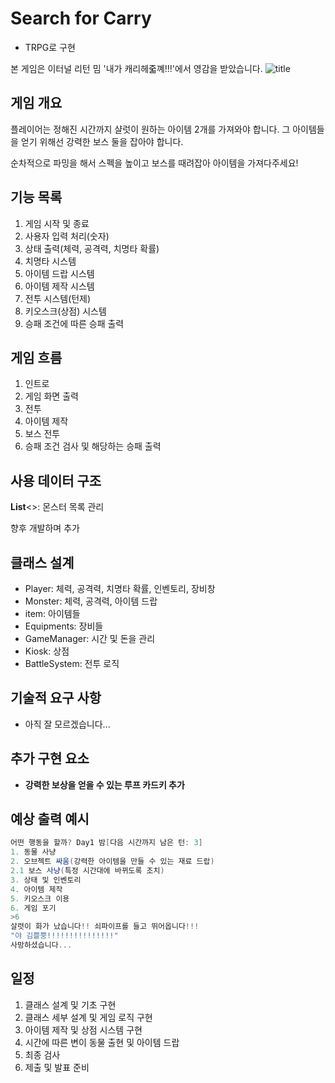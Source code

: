 # Search for Carry
- TRPG로 구현

본 게임은 이터널 리턴 밈 '내가 캐리헤줇꼐!!!'에서 영감을 받았습니다.
![title](https://imgproxy.shelter.id/sig/w:3840/rt:fill/Z3M6Ly9zaGVsdGVyLW1lZGlhL3UvQnV0NTdYV3lNN080eUdvbzhyV2V5R25semI4My9pbWFnZXMvMTczMDc4NDU4MDY2MV9lYmNkZDk3Yi04MzJjLTQzZjYtODBmNC0xYTI5OWM5MGE0ZDUud2VicA==)
## 게임 개요
플레이어는 정해진 시간까지 샬럿이 원하는 아이템 2개를 가져와야 합니다. 그 아이템들을 얻기 위해선 강력한 보스 둘을 잡아야 합니다.

순차적으로 파밍을 해서 스펙을 높이고 보스를 때려잡아 아이템을 가져다주세요!

## 기능 목록
1. 게임 시작  및 종료
2. 사용자 입력 처리(숫자)
3. 상태 출력(체력, 공격력, 치명타 확률)
4. 치명타 시스템
5. 아이템 드랍 시스템
6. 아이템 제작 시스템
7. 전투 시스템(턴제)
8. 키오스크(상점) 시스템
9. 승패 조건에 따른 승패 출력

## 게임 흐름
1. 인트로
2. 게임 화면 출력
3. 전투
4. 아이템 제작
5. 보스 전투
6. 승패 조건 검사 및 해당하는 승패 출력

## 사용 데이터 구조
**List**<>: 몬스터 목록 관리

향후 개발하며 추가

## 클래스 설계
- Player: 체력, 공격력, 치명타 확률, 인벤토리, 장비창
- Monster: 체력, 공격력, 아이템 드랍
- item: 아이템들
- Equipments: 장비들
- GameManager: 시간 및 돈을 관리
- Kiosk: 상점
- BattleSystem: 전투 로직

##  기술적 요구 사항
- 아직 잘 모르겠습니다...

## 추가 구현 요소
- **강력한 보상을 얻을 수 있는 루프 카드키 추가**

## 예상 출력 예시
```csharp
어떤 행동을 할까? Day1 밤[다음 시간까지 남은 턴: 3]
1. 동물 사냥
2. 오브젝트 싸움(강력한 아이템을 만들 수 있는 재료 드랍)
2.1 보스 사냥(특정 시간대에 바뀌도록 조치)
3. 상태 및 인벤토리
4. 아이템 제작
5. 키오스크 이용
6. 게임 포기
>6
살렷이 화가 났습니다!! 쇠파이프를 들고 뛰어옵니다!!!
"야 김쁠뿡!!!!!!!!!!!!!!!"
사망하셨습니다...
```
## 일정
1. 클래스 설계 및 기초 구현
2. 클래스 세부 설계 및 게임 로직 구현
3. 아이템 제작 및 상점 시스템 구현
4. 시간에 따른 변이 동물 출현 및 아이템 드랍
5. 최종 검사
6. 제출 및 발표 준비

 
